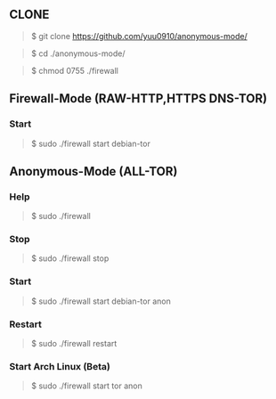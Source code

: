## CLONE
> $ git clone https://github.com/yuu0910/anonymous-mode/

> $ cd ./anonymous-mode/

> $ chmod 0755 ./firewall

## Firewall-Mode (RAW-HTTP,HTTPS DNS-TOR)

### Start
> $ sudo ./firewall start debian-tor

## Anonymous-Mode (ALL-TOR)

### Help
> $ sudo ./firewall

### Stop
> $ sudo ./firewall stop

### Start
> $ sudo ./firewall start debian-tor anon

### Restart
> $ sudo ./firewall restart

### Start Arch Linux (Beta)
> $ sudo ./firewall start tor anon

